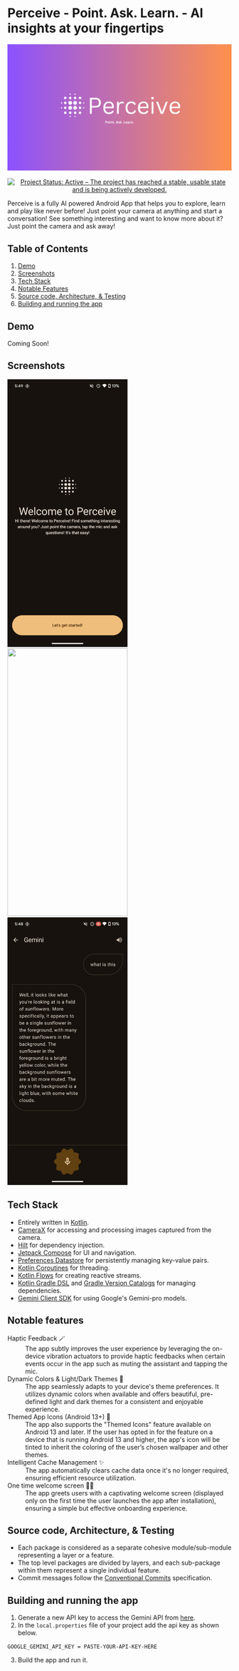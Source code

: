 # Perceive - Point. Ask. Learn. - AI insights at your fingertips
![Banner Image](images/banner_image.png)
<p align = "center">
<a href="https://www.repostatus.org/#active"><img src="https://www.repostatus.org/badges/latest/active.svg" alt="Project Status: Active – The project has reached a stable, usable state and is being actively developed." /></a>  
</p>

Perceive is a fully AI powered Android App that helps you to explore, learn and play like never before! Just point your camera at anything and start a conversation! See something interesting and
want to know more about it? Just point the camera and ask away!

## Table of Contents
1. [Demo](#demo)
2. [Screenshots](#screenshots)
3. [Tech Stack](#tech-stack)
4. [Notable Features](#notable-features)
5. [Source code, Architecture, & Testing](#source-code-architecture--testing)
6. [Building and running the app](#building-and-running-the-app)

## Demo
Coming Soon!

## Screenshots
<img src = "images/welcome_screen.png" width = "270" height = "600" /> <img src = "images/home_screen.png" width = "270" height = "600" /> <img src = "images/chat_screen.png" width = "270" height = "600" /> 

## Tech Stack
- Entirely written in [Kotlin](https://kotlinlang.org/).
- [CameraX](https://developer.android.com/training/camerax) for accessing and processing images captured from the camera.
- [Hilt](https://www.google.com/url?client=internal-element-cse&cx=000521750095050289010:zpcpi1ea4s8&q=https://developer.android.com/training/dependency-injection/hilt-android&sa=U&ved=2ahUKEwiW5omeu6z4AhWRR2wGHVUsCo0QFnoECAMQAQ&usg=AOvVaw3dCbP79C6od3KVCnJub3v0) for dependency injection.
- [Jetpack Compose](https://developer.android.com/jetpack/compose) for UI and navigation.
- [Preferences Datastore](https://developer.android.com/topic/libraries/architecture/datastore) for persistently managing key-value pairs.
- [Kotlin Coroutines](https://kotlinlang.org/docs/reference/coroutines/coroutines-guide.html) for threading.
- [Kotlin Flows](https://developer.android.com/kotlin/flow) for creating reactive streams.
- [Kotlin Gradle DSL](https://docs.gradle.org/current/userguide/kotlin_dsl.html) and [Gradle Version Catalogs](https://developer.android.com/build/migrate-to-catalogs) for managing dependencies.
- [Gemini Client SDK](https://ai.google.dev/tutorials/android_quickstart) for using Google's Gemini-pro models.

## Notable features
<dl>
  
  <dt>Haptic Feedback 🪄</dt>
  <dd>The app subtly improves the user experience by leveraging the on-device vibration actuators to provide haptic feedbacks when certain events occur in the app such as muting the assistant and tapping the mic.</dd>

  <dt>Dynamic Colors & Light/Dark Themes 🎨</dt>
  <dd>The app seamlessly adapts to your device's theme preferences. It utilizes dynamic colors when available and offers beautiful, pre-defined light and dark themes for a consistent and enjoyable experience.</dd>

  <dt>Themed App Icons (Android 13+) 🌈</dt>
  <dd>The app also supports the "Themed Icons" feature available on Android 13 and later. If the user has opted in for the feature on a device that is running Android 13 and higher, the app's icon will be tinted to inherit the coloring of the user’s chosen wallpaper and other themes.</dd>

  <dt>Intelligent Cache Management ✨</dt>
  <dd>The app automatically clears cache data once it's no longer required, ensuring efficient resource utilization.</dd>

  <dt>One time welcome screen 🙋🏼</dt>
  <dd>The app greets users with a captivating welcome screen (displayed only on the first time the user launches the app after installation), ensuring a simple but effective onboarding experience.
</dl>

## Source code, Architecture, & Testing
- Each package is considered as a separate cohesive module/sub-module representing a layer or a feature.
- The top level packages are divided by layers, and each sub-package within them represent a single individual feature.
- Commit messages follow the [Conventional Commits](https://www.conventionalcommits.org/en/v1.0.0/) specification.

## Building and running the app
1. Generate a new API key to access the Gemini API from [here](https://ai.google.dev/?gad_source=1&gclid=Cj0KCQjw5cOwBhCiARIsAJ5njuZkpTkrgh4cn3UJ1X0TwaLYvjFfghZ82wgFWdIJz_7iDi_rqmXpIdoaAgk7EALw_wcB).
2. In the `local.properties` file of your project add the api key as shown below.
```properties
GOOGLE_GEMINI_API_KEY = PASTE-YOUR-API-KEY-HERE
```
3. Build the app and run it.
